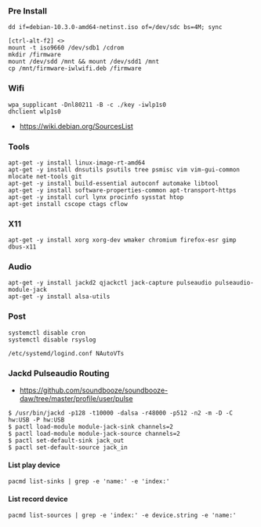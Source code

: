 ### Pre Install

```
dd if=debian-10.3.0-amd64-netinst.iso of=/dev/sdc bs=4M; sync
```

```
[ctrl-alt-f2] <>
mount -t iso9660 /dev/sdb1 /cdrom
mkdir /firmware
mount /dev/sdd /mnt && mount /dev/sdd1 /mnt
cp /mnt/firmware-iwlwifi.deb /firmware
```

### Wifi

```
wpa_supplicant -Dnl80211 -B -c ./key -iwlp1s0
dhclient wlp1s0
```

- https://wiki.debian.org/SourcesList

### Tools

```
apt-get -y install linux-image-rt-amd64
apt-get -y install dnsutils psutils tree psmisc vim vim-gui-common mlocate net-tools git 
apt-get -y install build-essential autoconf automake libtool
apt-get -y install software-properties-common apt-transport-https
apt-get -y install curl lynx procinfo sysstat htop
apt-get install cscope ctags cflow
```

### X11

```
apt-get -y install xorg xorg-dev wmaker chromium firefox-esr gimp dbus-x11
```

### Audio

```
apt-get -y install jackd2 qjackctl jack-capture pulseaudio pulseaudio-module-jack
apt-get -y install alsa-utils
```

### Post

```
systemctl disable cron
systemctl disable rsyslog

/etc/systemd/logind.conf NAutoVTs
```

### Jackd Pulseaudio Routing

- https://github.com/soundbooze/soundbooze-daw/tree/master/profile/user/pulse

```
$ /usr/bin/jackd -p128 -t10000 -dalsa -r48000 -p512 -n2 -m -D -C hw:USB -P hw:USB
$ pactl load-module module-jack-sink channels=2
$ pactl load-module module-jack-source channels=2
$ pactl set-default-sink jack_out
$ pactl set-default-source jack_in
```

#### List play device

```
pacmd list-sinks | grep -e 'name:' -e 'index:'
```
  
#### List record device

```
pacmd list-sources | grep -e 'index:' -e device.string -e 'name:'
```
